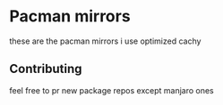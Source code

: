 # Pacman mirrors

these are the pacman mirrors i use optimized cachy

## Contributing

feel free to pr new package repos except manjaro ones
